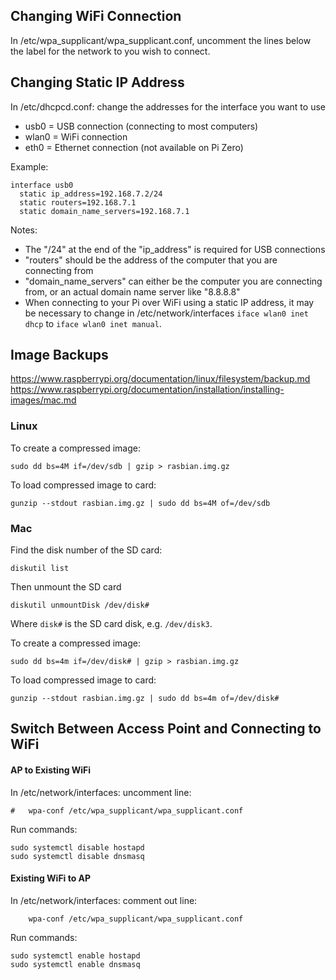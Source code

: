 Changing WiFi Connection
------
In /etc/wpa_supplicant/wpa_supplicant.conf, 
  uncomment the lines below the label for the network to you wish to connect.


Changing Static IP Address
------
In /etc/dhcpcd.conf:
  change the addresses for the interface you want to use
  * usb0  = USB connection (connecting to most computers)
  * wlan0 = WiFi connection
  * eth0  = Ethernet connection (not available on Pi Zero)
  
  Example:
```
interface usb0
  static ip_address=192.168.7.2/24
  static routers=192.168.7.1
  static domain_name_servers=192.168.7.1
```

  Notes:
  * The "/24" at the end of the "ip_address" is required for USB connections
  * "routers" should be the address of the computer that you are connecting from
  * "domain_name_servers" can either be the computer you are connecting from, or an actual domain name server like "8.8.8.8"
  * When connecting to your Pi over WiFi using a static IP address, it may be necessary to change in /etc/network/interfaces `iface wlan0 inet dhcp` to `iface wlan0 inet manual`.


Image Backups
------
https://www.raspberrypi.org/documentation/linux/filesystem/backup.md
https://www.raspberrypi.org/documentation/installation/installing-images/mac.md

### Linux
To create a compressed image:
```
sudo dd bs=4M if=/dev/sdb | gzip > rasbian.img.gz
```

To load compressed image to card:
```
gunzip --stdout rasbian.img.gz | sudo dd bs=4M of=/dev/sdb
```

### Mac
Find the disk number of the SD card:
```
diskutil list
```

Then unmount the SD card
```
diskutil unmountDisk /dev/disk#
```
Where `disk#` is the SD card disk, e.g. `/dev/disk3`.

To create a compressed image:
```
sudo dd bs=4m if=/dev/disk# | gzip > rasbian.img.gz
```

To load compressed image to card:
```
gunzip --stdout rasbian.img.gz | sudo dd bs=4m of=/dev/disk#
```


Switch Between Access Point and Connecting to WiFi
------
#### AP to Existing WiFi
In /etc/network/interfaces:
  uncomment line:
```
#   wpa-conf /etc/wpa_supplicant/wpa_supplicant.conf
```
  
Run commands:
```
sudo systemctl disable hostapd
sudo systemctl disable dnsmasq
```
  
#### Existing WiFi to AP
In /etc/network/interfaces:
  comment out line:
```
    wpa-conf /etc/wpa_supplicant/wpa_supplicant.conf
```
  
Run commands:
```
sudo systemctl enable hostapd
sudo systemctl enable dnsmasq
```